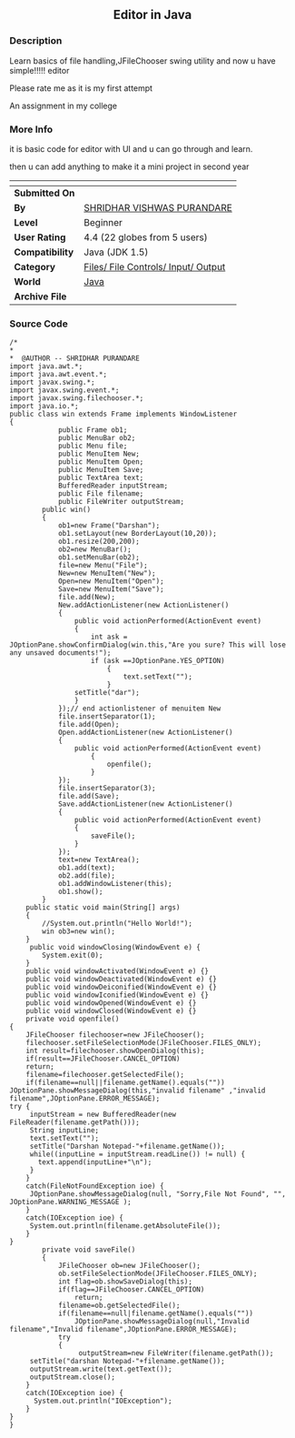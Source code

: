 ﻿<div align="center">

## Editor in Java


</div>

### Description

Learn basics of file handling,JFileChooser swing utility and now u have simple!!!!! editor

Please rate me as it is my first attempt

An assignment in my college
 
### More Info
 
it is basic code for editor with UI and u can go through and learn.

then u can add anything to make it a mini project in second year


<span>             |<span>
---                |---
**Submitted On**   |
**By**             |[SHRIDHAR VISHWAS PURANDARE](https://github.com/Planet-Source-Code/PSCIndex/blob/master/ByAuthor/shridhar-vishwas-purandare.md)
**Level**          |Beginner
**User Rating**    |4.4 (22 globes from 5 users)
**Compatibility**  |Java \(JDK 1\.5\)
**Category**       |[Files/ File Controls/ Input/ Output](https://github.com/Planet-Source-Code/PSCIndex/blob/master/ByCategory/files-file-controls-input-output__2-58.md)
**World**          |[Java](https://github.com/Planet-Source-Code/PSCIndex/blob/master/ByWorld/java.md)
**Archive File**   |[](https://github.com/Planet-Source-Code/shridhar-vishwas-purandare-editor-in-java__2-5044/archive/master.zip)





### Source Code

```
/*
*
*  @AUTHOR -- SHRIDHAR PURANDARE
import java.awt.*;
import java.awt.event.*;
import javax.swing.*;
import javax.swing.event.*;
import javax.swing.filechooser.*;
import java.io.*;
public class win extends Frame implements WindowListener
{
			public Frame ob1;
			public MenuBar ob2;
			public Menu file;
			public MenuItem New;
			public MenuItem Open;
			public MenuItem Save;
			public TextArea text;
			BufferedReader inputStream;
			public File filename;
			public FileWriter outputStream;
		public win()
		{
			ob1=new Frame("Darshan");
			ob1.setLayout(new BorderLayout(10,20));
			ob1.resize(200,200);
			ob2=new MenuBar();
			ob1.setMenuBar(ob2);
			file=new Menu("File");
			New=new MenuItem("New");
			Open=new MenuItem("Open");
			Save=new MenuItem("Save");
			file.add(New);
			New.addActionListener(new ActionListener()
			{
				public void actionPerformed(ActionEvent event)
				{
					int ask = JOptionPane.showConfirmDialog(win.this,"Are you sure? This will lose any unsaved documents!");
					if (ask ==JOptionPane.YES_OPTION)
						{
 							text.setText("");
						}
				setTitle("dar");
				}
			});// end actionlistener of menuitem New
			file.insertSeparator(1);
			file.add(Open);
			Open.addActionListener(new ActionListener()
			{
				public void actionPerformed(ActionEvent event)
					{
						openfile();
					}
			});
			file.insertSeparator(3);
			file.add(Save);
			Save.addActionListener(new ActionListener()
			{
				public void actionPerformed(ActionEvent event)
				{
					saveFile();
				}
			});
			text=new TextArea();
			ob1.add(text);
			ob2.add(file);
			ob1.addWindowListener(this);
			ob1.show();
		}
	public static void main(String[] args)
	{
		//System.out.println("Hello World!");
		win ob3=new win();
	}
	 public void windowClosing(WindowEvent e) {
		System.exit(0);
	}
	public void windowActivated(WindowEvent e) {}
	public void windowDeactivated(WindowEvent e) {}
	public void windowDeiconified(WindowEvent e) {}
	public void windowIconified(WindowEvent e) {}
	public void windowOpened(WindowEvent e) {}
	public void windowClosed(WindowEvent e) {}
	private void openfile()
{
	JFileChooser filechooser=new JFileChooser();
	filechooser.setFileSelectionMode(JFileChooser.FILES_ONLY);
	int result=filechooser.showOpenDialog(this);
	if(result==JFileChooser.CANCEL_OPTION)
	return;
	filename=filechooser.getSelectedFile();
	if(filename==null||filename.getName().equals(""))
JOptionPane.showMessageDialog(this,"invalid filename" ,"invalid filename",JOptionPane.ERROR_MESSAGE);
try {
     inputStream = new BufferedReader(new FileReader(filename.getPath()));
     String inputLine;
     text.setText("");
     setTitle("Darshan Notepad-"+filename.getName());
     while((inputLine = inputStream.readLine()) != null) {
       text.append(inputLine+"\n");
     }
    }
    catch(FileNotFoundException ioe) {
     JOptionPane.showMessageDialog(null, "Sorry,File Not Found", "", JOptionPane.WARNING_MESSAGE );
    }
    catch(IOException ioe) {
     System.out.println(filename.getAbsoluteFile());
    }
}
		private void saveFile()
		{
			JFileChooser ob=new JFileChooser();
			ob.setFileSelectionMode(JFileChooser.FILES_ONLY);
			int flag=ob.showSaveDialog(this);
			if(flag==JFileChooser.CANCEL_OPTION)
				return;
			filename=ob.getSelectedFile();
			if(filename==null|filename.getName().equals(""))
				JOptionPane.showMessageDialog(null,"Invalid filename","Invalid filename",JOptionPane.ERROR_MESSAGE);
			try
			{
				 outputStream=new FileWriter(filename.getPath());
     setTitle("darshan Notepad-"+filename.getName());
     outputStream.write(text.getText());
     outputStream.close();
    }
    catch(IOException ioe) {
      System.out.println("IOException");
    }
}
}
```


